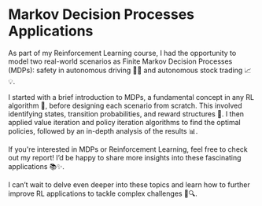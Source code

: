 # Markov Decision Processes Applications

As part of my Reinforcement Learning course, I had the opportunity to model two real-world scenarios as Finite Markov Decision Processes (MDPs): safety in autonomous driving 🚗💨 and autonomous stock trading 📈💡.

I started with a brief introduction to MDPs, a fundamental concept in any RL algorithm 🤖, before designing each scenario from scratch. This involved identifying states, transition probabilities, and reward structures 🎯. I then applied value iteration and policy iteration algorithms to find the optimal policies, followed by an in-depth analysis of the results 📊.

If you're interested in MDPs or Reinforcement Learning, feel free to check out my report! I’d be happy to share more insights into these fascinating applications 📚✨.

I can’t wait to delve even deeper into these topics and learn how to further improve RL applications to tackle complex challenges 🚀🔍.
